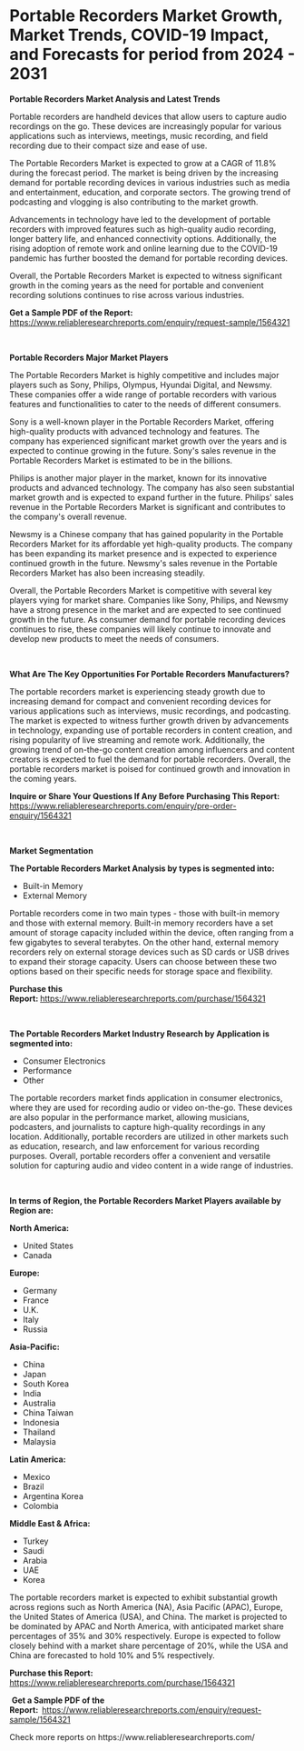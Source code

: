 <p><h1>Portable Recorders Market Growth, Market Trends, COVID-19 Impact, and Forecasts for period from 2024 - 2031</h1></p><p><strong>Portable Recorders Market Analysis and Latest Trends</strong></p>
<p><p>Portable recorders are handheld devices that allow users to capture audio recordings on the go. These devices are increasingly popular for various applications such as interviews, meetings, music recording, and field recording due to their compact size and ease of use.</p><p>The Portable Recorders Market is expected to grow at a CAGR of 11.8% during the forecast period. The market is being driven by the increasing demand for portable recording devices in various industries such as media and entertainment, education, and corporate sectors. The growing trend of podcasting and vlogging is also contributing to the market growth.</p><p>Advancements in technology have led to the development of portable recorders with improved features such as high-quality audio recording, longer battery life, and enhanced connectivity options. Additionally, the rising adoption of remote work and online learning due to the COVID-19 pandemic has further boosted the demand for portable recording devices.</p><p>Overall, the Portable Recorders Market is expected to witness significant growth in the coming years as the need for portable and convenient recording solutions continues to rise across various industries.</p></p>
<p><strong>Get a Sample PDF of the Report:&nbsp;</strong> <a href="https://www.reliableresearchreports.com/enquiry/request-sample/1564321">https://www.reliableresearchreports.com/enquiry/request-sample/1564321</a></p>
<p>&nbsp;</p>
<p><strong>Portable Recorders Major Market Players</strong></p>
<p><p>The Portable Recorders Market is highly competitive and includes major players such as Sony, Philips, Olympus, Hyundai Digital, and Newsmy. These companies offer a wide range of portable recorders with various features and functionalities to cater to the needs of different consumers.</p><p>Sony is a well-known player in the Portable Recorders Market, offering high-quality products with advanced technology and features. The company has experienced significant market growth over the years and is expected to continue growing in the future. Sony's sales revenue in the Portable Recorders Market is estimated to be in the billions.</p><p>Philips is another major player in the market, known for its innovative products and advanced technology. The company has also seen substantial market growth and is expected to expand further in the future. Philips' sales revenue in the Portable Recorders Market is significant and contributes to the company's overall revenue.</p><p>Newsmy is a Chinese company that has gained popularity in the Portable Recorders Market for its affordable yet high-quality products. The company has been expanding its market presence and is expected to experience continued growth in the future. Newsmy's sales revenue in the Portable Recorders Market has also been increasing steadily.</p><p>Overall, the Portable Recorders Market is competitive with several key players vying for market share. Companies like Sony, Philips, and Newsmy have a strong presence in the market and are expected to see continued growth in the future. As consumer demand for portable recording devices continues to rise, these companies will likely continue to innovate and develop new products to meet the needs of consumers.</p></p>
<p>&nbsp;</p>
<p><strong>What Are The Key Opportunities For Portable Recorders Manufacturers?</strong></p>
<p><p>The portable recorders market is experiencing steady growth due to increasing demand for compact and convenient recording devices for various applications such as interviews, music recordings, and podcasting. The market is expected to witness further growth driven by advancements in technology, expanding use of portable recorders in content creation, and rising popularity of live streaming and remote work. Additionally, the growing trend of on-the-go content creation among influencers and content creators is expected to fuel the demand for portable recorders. Overall, the portable recorders market is poised for continued growth and innovation in the coming years.</p></p>
<p><strong>Inquire or Share Your Questions If Any Before Purchasing This Report:</strong> <a href="https://www.reliableresearchreports.com/enquiry/pre-order-enquiry/1564321">https://www.reliableresearchreports.com/enquiry/pre-order-enquiry/1564321</a></p>
<p>&nbsp;</p>
<p><strong>Market Segmentation</strong></p>
<p><strong>The Portable Recorders Market Analysis by types is segmented into:</strong></p>
<p><ul><li>Built-in Memory</li><li>External Memory</li></ul></p>
<p><p>Portable recorders come in two main types - those with built-in memory and those with external memory. Built-in memory recorders have a set amount of storage capacity included within the device, often ranging from a few gigabytes to several terabytes. On the other hand, external memory recorders rely on external storage devices such as SD cards or USB drives to expand their storage capacity. Users can choose between these two options based on their specific needs for storage space and flexibility.</p></p>
<p><strong>Purchase this Report:&nbsp;</strong><a href="https://www.reliableresearchreports.com/purchase/1564321">https://www.reliableresearchreports.com/purchase/1564321</a></p>
<p>&nbsp;</p>
<p><strong>The Portable Recorders Market Industry Research by Application is segmented into:</strong></p>
<p><ul><li>Consumer Electronics</li><li>Performance</li><li>Other</li></ul></p>
<p><p>The portable recorders market finds application in consumer electronics, where they are used for recording audio or video on-the-go. These devices are also popular in the performance market, allowing musicians, podcasters, and journalists to capture high-quality recordings in any location. Additionally, portable recorders are utilized in other markets such as education, research, and law enforcement for various recording purposes. Overall, portable recorders offer a convenient and versatile solution for capturing audio and video content in a wide range of industries.</p></p>
<p>&nbsp;</p>
<p><strong>In terms of Region, the Portable Recorders Market Players available by Region are:</strong></p>
<p>
    <p> <strong> North America: </strong>
        <ul>
            <li>United States</li>
            <li>Canada</li>
        </ul>
        </p> 
    <p> <strong> Europe: </strong>
        <ul>
            <li>Germany</li>
            <li>France</li>
            <li>U.K.</li>
            <li>Italy</li>
            <li>Russia</li>
        </ul>
        </p> 
    <p> <strong> Asia-Pacific: </strong>
        <ul>
            <li>China</li>
            <li>Japan</li>
            <li>South Korea</li>
            <li>India</li>
            <li>Australia</li>
            <li>China Taiwan</li>
            <li>Indonesia</li>
            <li>Thailand</li>
            <li>Malaysia</li>
        </ul>
        </p> 
    <p> <strong> Latin America: </strong>
        <ul>
            <li>Mexico</li>
            <li>Brazil</li>
            <li>Argentina Korea</li>
            <li>Colombia</li>
        </ul>
        </p> 
    <p> <strong> Middle East & Africa: </strong>
        <ul>
            <li>Turkey</li>
            <li>Saudi</li>
            <li>Arabia</li>
            <li>UAE</li>
            <li>Korea</li>
        </ul>
    </p>
    </p>
<p><p>The portable recorders market is expected to exhibit substantial growth across regions such as North America (NA), Asia Pacific (APAC), Europe, the United States of America (USA), and China. The market is projected to be dominated by APAC and North America, with anticipated market share percentages of 35% and 30% respectively. Europe is expected to follow closely behind with a market share percentage of 20%, while the USA and China are forecasted to hold 10% and 5% respectively.</p></p>
<p><strong>Purchase this Report: </strong><a href="https://www.reliableresearchreports.com/purchase/1564321">https://www.reliableresearchreports.com/purchase/1564321</a></p>
<p>&nbsp;<strong>Get a Sample PDF of the Report:&nbsp;&nbsp;</strong><a href="https://www.reliableresearchreports.com/enquiry/request-sample/1564321">https://www.reliableresearchreports.com/enquiry/request-sample/1564321</a></p>
<p><strong></strong></p>
<p>Check more reports on https://www.reliableresearchreports.com/</p>